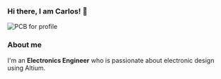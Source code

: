 ### Hi there, I am Carlos! :wave:

![PCB for profile](https://github.com/PatrickAngel0208/PatrickAngel0208/blob/master/profile_image.png?raw=true)


### About me 

I'm an **Electronics Engineer** who is passionate about electronic design using Altium. 



